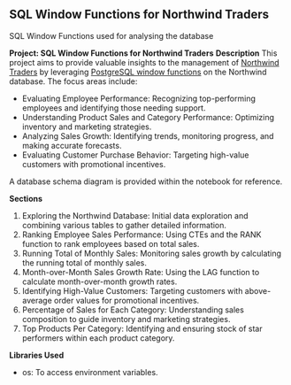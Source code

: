 ## SQL Window Functions for Northwind Traders
SQL Window Functions used for analysing the database 

**Project: SQL Window Functions for Northwind Traders**
**Description**
This project aims to provide valuable insights to the management of [Northwind Traders](https://github.com/pthom/northwind_psql/tree/master) by leveraging [PostgreSQL window functions](https://www.postgresql.org/docs/current/tutorial-window.html) on the Northwind database. The focus areas include:

- Evaluating Employee Performance: Recognizing top-performing employees and identifying those needing support.
- Understanding Product Sales and Category Performance: Optimizing inventory and marketing strategies.
- Analyzing Sales Growth: Identifying trends, monitoring progress, and making accurate forecasts.
- Evaluating Customer Purchase Behavior: Targeting high-value customers with promotional incentives.

A database schema diagram is provided within the notebook for reference.

**Sections**
1. Exploring the Northwind Database: Initial data exploration and combining various tables to gather detailed information.
2. Ranking Employee Sales Performance: Using CTEs and the RANK function to rank employees based on total sales.
3. Running Total of Monthly Sales: Monitoring sales growth by calculating the running total of monthly sales.
4. Month-over-Month Sales Growth Rate: Using the LAG function to calculate month-over-month growth rates.
5. Identifying High-Value Customers: Targeting customers with above-average order values for promotional incentives.
6. Percentage of Sales for Each Category: Understanding sales composition to guide inventory and marketing strategies.
7. Top Products Per Category: Identifying and ensuring stock of star performers within each product category.

**Libraries Used**
- os: To access environment variables.